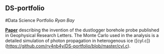 ## DS-portfolio
#Data Science Portfolio
*Ryan Bay*

[**Paper**](https://github.com/ry4nb4y/DS-portfolio/blob/master/GRL2001.pdf) describing the invention of the dustlogger borehole probe published in Geophysical Research Letters.  The Monte Carlo used in the analysis is a detailed simulation of photon propagation in heterogenous ice ([cyl.c])(https://github.com/ry4nb4y/DS-portfolio/blob/master/cyl.c).
